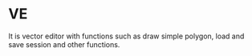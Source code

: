 # VE
It is vector editor with functions such as draw simple polygon, load and save session and other functions.

